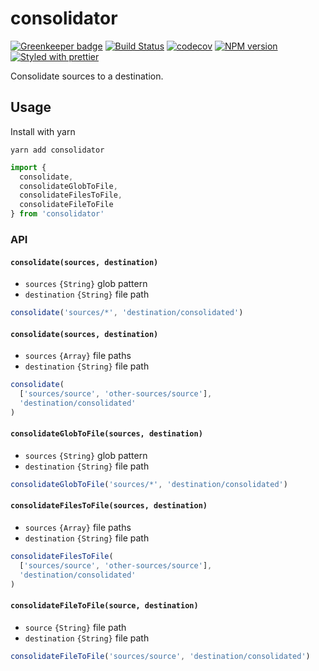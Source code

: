 # consolidator

[![Greenkeeper badge](https://badges.greenkeeper.io/atelljohannsmothers/consolidator.svg)](https://greenkeeper.io/)
[![Build Status](https://travis-ci.com/atelljohannsmothers/consolidator.svg?branch=master)](https://travis-ci.com/atelljohannsmothers/consolidator)
[![codecov](https://codecov.io/gh/atelljohannsmothers/consolidator/branch/master/graph/badge.svg)](https://codecov.io/gh/atelljohannsmothers/consolidator)
[![NPM version](https://img.shields.io/npm/v/consolidator.svg)](https://www.npmjs.com/package/consolidator)
[![Styled with prettier](https://img.shields.io/badge/styled_with-prettier-ff69b4.svg)](https://github.com/prettier/prettier)

Consolidate sources to a destination.

## Usage

Install with yarn

```
yarn add consolidator
```

```js
import {
  consolidate,
  consolidateGlobToFile,
  consolidateFilesToFile,
  consolidateFileToFile
} from 'consolidator'
```

### API

#### `consolidate(sources, destination)`

- `sources` `{String}` glob pattern
- `destination` `{String}` file path

```js
consolidate('sources/*', 'destination/consolidated')
```

#### `consolidate(sources, destination)`

- `sources` `{Array}` file paths
- `destination` `{String}` file path

```js
consolidate(
  ['sources/source', 'other-sources/source'],
  'destination/consolidated'
)
```

#### `consolidateGlobToFile(sources, destination)`

- `sources` `{String}` glob pattern
- `destination` `{String}` file path

```js
consolidateGlobToFile('sources/*', 'destination/consolidated')
```

#### `consolidateFilesToFile(sources, destination)`

- `sources` `{Array}` file paths
- `destination` `{String}` file path

```js
consolidateFilesToFile(
  ['sources/source', 'other-sources/source'],
  'destination/consolidated'
)
```

#### `consolidateFileToFile(source, destination)`

- `source` `{String}` file path
- `destination` `{String}` file path

```js
consolidateFileToFile('sources/source', 'destination/consolidated')
```
